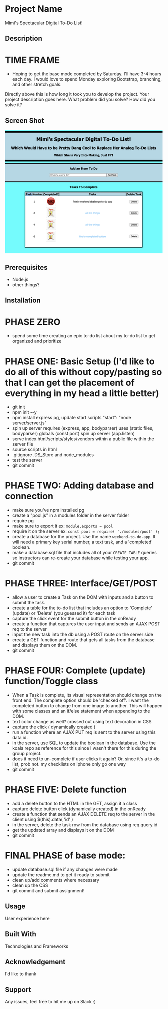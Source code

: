 # Project Name

Mimi's Spectacular Digital To-Do List!

## Description

TIME FRAME
===

- Hoping to get the base mode completed by Saturday. I'll have 3-4 hours each day. I would love to spend Monday exploring Bootstrap, branching, and other stretch goals.

Directly above this is how long it took you to develop the project. Your project description goes here. What problem did you solve? How did you solve it?

## Screen Shot
![Screenshot of ToDo List](ToDoAppScreenshot.png)

## Prerequisites

- Node.js
- other things?

## Installation

PHASE ZERO
===

- spend some time creating an epic to-do list about my to-do list to get organized and prioritize

PHASE ONE: Basic Setup
(I'd like to do all of this without copy/pasting so that I can get the placement of everything in my head a little better)
===

- git init
- npm init --y
- npm install express pg, update start scripts "start": "node server/server.js"
- spin up server
    requires (express, app, bodyparser)
    uses (static files, bodyparser)
    globals (const port)
    spin up server (app.listen)
- serve index.html/scripts/styles/vendors within a public file within the server file
- source scripts in html
- .gitignore .DS_Store and node_modules
- test the server
- git commit

PHASE TWO: Adding database and connection
===

- make sure you've npm installed pg
- create a "pool.js" in a modules folder in the server folder
- require pg
- make sure to export it ex: ```module.exports = pool```
- require it on the server ex: ```const pool = require( './modules/pool' );```
- create a database for the project.  Use the name `weekend-to-do-app`. It will need a primary key serial number, a text task, and a 'completed' boolean.
- make a database.sql file that includes all of your `CREATE TABLE` queries so instructors can re-create your database while testing your app.
- git commit

PHASE THREE: Interface/GET/POST
===

- allow a user to create a Task on the DOM with inputs and a button to submit the task.
- create a table for the to-do list that includes an option to 'Complete' (update) or 'Delete' (you guessed it) for each task
- capture the click event for the submit button in the onReady
- create a function that captures the user input and sends an AJAX POST req to the server
- input the new task into the db using a POST route on the server side
- create a GET function and route that gets all tasks from the database and displays them on the DOM.
- git commit

PHASE FOUR: Complete (update) function/Toggle class
===
- When a Task is complete, its visual representation should change on the front end. The complete option should be  'checked off'. I want the completed button to change from one image to another. This will happen with some classes and an if/else statement when appending to the DOM.
- text color change as well? crossed out using text decoration in CSS
- capture the click ( dynamically created )
- run a function where an AJAX PUT req is sent to the server using this data id. 
- in the server, use SQL to update the boolean in the database. Use the koala repo as reference for this since I wasn't there for this during the group project.
- does it need to un-complete if user clicks it again? Or, since it's a to-do list, prob not. my checklists on iphone only go one way
- git commit

PHASE FIVE: Delete function
===
- add a delete button to the HTML in the GET, assign it a class
- capture delete button click (dynamically created) in the onReady
- create a function that sends an AJAX DELETE req to the server in the client using $(this).data( 'id' ) 
- in the server, delete the task row from the database using req.query.id
- get the updated array and displays it on the DOM
- git commit

FINAL PHASE of base mode:
===
- update database.sql file if any changes were made
- update the readme.md to get it ready to submit
- clean up/add comments where necessary
- clean up the CSS
- git commit and submit assignment!

## Usage

User experience here

## Built With

Technologies and Frameworks

## Acknowledgement

I'd like to thank

## Support

Any issues, feel free to hit me up on Slack :)